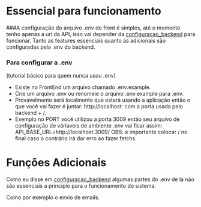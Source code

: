 # Essencial para funcionamento

###A configuração do arquivo .env do front é simples, até o momento tenho apenas a url da API, isso vai depender da [configuracao_backend](https://github.com/vitor-navarro/sistema_gerenciamento/blob/main/info/configuracao_backend.md) para funcionar.
Tanto as features essenciais quanto as adicionais são configuradas pela .env do backend.

### Para configurar a .env
(tutorial básico para quem nunca usou .env)

- Existe no FrontEnd um arquivo chamado .env.example.
- Crie um arquivo .env ou renomeie o arquivo .env.example para .env.
- Provavelmente será localmente que estará usando a aplicação então o que você vai fazer é juntar: http://localhost: com a porta usada pelo backend + /.
- Exemplo no PORT você utilizou a porta 3009 então seu arquivo de configuração de váriaveis de ambiente .env vai ficar assim:
API_BASE_URL=http://localhost:3009/
OBS: é importante colocar / no final caso o contrário irá dar erro ao fazer fetchs.

# Funções Adicionais

Como eu disse em [configuracao_backend](https://github.com/vitor-navarro/sistema_gerenciamento/blob/main/info/configuracao_backend.md) algumas partes do .env de la não são essenciais a principio para o funcionamento do sistema.

Como por exemplo o envio de emails.

